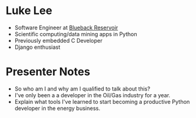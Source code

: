 # Luke Lee

- Software Engineer at [Blueback Reservoir](http://www.blueback-reservoir.com/)
- Scientific computing/data mining apps in Python
- Previously embedded C Developer
- Django enthusiast

# Presenter Notes

- So who am I and why am I qualified to talk about this?
- I've only been a a developer in the Oil/Gas industry for a year.
- Explain what tools I've learned to start becoming a productive Python
  developer in the energy business.

